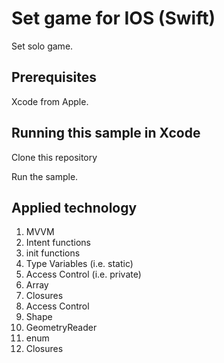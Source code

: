 # Set game for IOS (Swift)

Set solo game.

## Prerequisites

Xcode from Apple.

## Running this sample in Xcode

Clone this repository

Run the sample. 

## Applied technology

1. MVVM
2. Intent functions
3. init functions
4. Type Variables (i.e. static)
5. Access Control (i.e. private)
6. Array
7. Closures
8. Access Control
9. Shape
10. GeometryReader
11. enum
12. Closures
